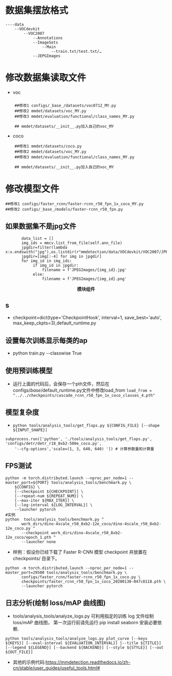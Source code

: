 # 数据集摆放格式
    ----data
        --VOCdevkit
            --VOC2007
                --Annotations
                --ImageSets
                    --Main
                        --train.txt/test.txt/…
                --JEPGImages

# 修改数据集读取文件
*  voc
###
```text
    ##修改1 configs/_base_/datasets/voc0712_MY.py
    ##修改2 mmdet/datasets/voc_MY.py
    ##修改3 mmdet/evaluation/functional/class_names_MY.py
    
    ## mmdet/datasets/__init__.py加入自己的voc_MY
```
* coco
```text
    ##修改1 mmdet/datasets/coco.py
    ##修改2 mmdet/datasets/voc_MY.py
    ##修改3 mmdet/evaluation/functional/class_names_MY.py
    
    ## mmdet/datasets/__init__.py加入自己的voc_MY
```
# 修改模型文件
    ##修改1 configs/faster_rcnn/faster-rcnn_r50_fpn_1x_coco_MY.py
    ##修改2 configs/_base_/models/faster-rcnn_r50_fpn.py

## 如果数据集不是jpg文件

           data_list = []
           img_ids = mmcv.list_from_file(self.ann_file)
           jpgdir=filter(lambda x:x.endswith("jpg"),os.listdir(r"mmdetection/data/VOCdevkit/VOC2007/JPEGImages/"))
           jpgdir=[img[:-4] for img in jpgdir]
           for img_id in img_ids:
                if img_id in jpgdir:
                    filename = f'JPEGImages/{img_id}.jpg'
                else:
                    filename = f'JPEGImages/{img_id}.png'

<div align="center">
  <b>模块组件</b>
</div>

##  s 

* checkpoint=dict(type='CheckpointHook', interval=1, save_best='auto', max_keep_ckpts=3),default_runtime.py
## 设置每次训练显示每类的ap
* python train.py --classwise True
## 使用预训练模型
* 运行上面的代码后，会保存一个pth文件，然后在configs/_base_/default_runtime.py文件中修改load_from
`load_from = "../../checkpoints/cascade_rcnn_r50_fpn_1x_coco_classes_4.pth"`

## 模型复杂度
* `python tools/analysis_tools/get_flops.py ${CONFIG_FILE} [--shape ${INPUT_SHAPE}]`
```angular2html
subprocess.run(['python', './tools/analysis_tools/get_flops.py', 'configs/detr/detr_r18_8xb2-500e_coco.py',
    '--cfg-options','scale=(1, 3, 640, 640) ']) # 计算参数量和计算量
```
## FPS测试
```angular2html
python -m torch.distributed.launch --nproc_per_node=1 --master_port=${PORT} tools/analysis_tools/benchmark.py \
    ${CONFIG} \
    [--checkpoint ${CHECKPOINT}] \
    [--repeat-num ${REPEAT_NUM}] \
    [--max-iter ${MAX_ITER}] \
    [--log-interval ${LOG_INTERVAL}] \
    --launcher pytorch
#实例
python  tools/analysis_tools/benchmark.py ^
       work_dirs/dino-4scale_r50_8xb2-12e_coco/dino-4scale_r50_8xb2-12e_coco.py ^
       --checkpoint work_dirs/dino-4scale_r50_8xb2-12e_coco/epoch_1.pth ^
       --launcher none
```
* 样例：假设你已经下载了 Faster R-CNN 模型 checkpoint 并放置在 checkpoints/ 目录下。
```angular2html
python -m torch.distributed.launch --nproc_per_node=1 --master_port=29500 tools/analysis_tools/benchmark.py \
       configs/faster_rcnn/faster-rcnn_r50_fpn_1x_coco.py \
       checkpoints/faster_rcnn_r50_fpn_1x_coco_20200130-047c8118.pth \
       --launcher pytorch
```
## 日志分析(绘制 loss/mAP 曲线图)
* tools/analysis_tools/analyze_logs.py 可利用指定的训练 log 文件绘制 loss/mAP 曲线图， 第一次运行前请先运行 pip install seaborn 安装必要依赖.
```angular2html
python tools/analysis_tools/analyze_logs.py plot_curve [--keys ${KEYS}] [--eval-interval ${EVALUATION_INTERVAL}] [--title ${TITLE}] [--legend ${LEGEND}] [--backend ${BACKEND}] [--style ${STYLE}] [--out ${OUT_FILE}]
```
* 其他的示例代码:https://mmdetection.readthedocs.io/zh-cn/stable/user_guides/useful_tools.html#